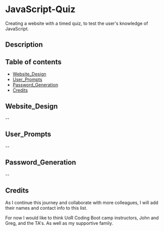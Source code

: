 # JavaScript-Quiz
Creating a website with a timed quiz, to test the user's knowledge of JavaScript.


## Description


## Table of contents

* [Website_Design](#Website_Design)
* [User_Prompts](#User_Prompts)
* [Password_Generation](#Password_Generation)
* [Credits](#Credits)

## Website_Design


--

## User_Prompts
--
## Password_Generation
--

## Credits
As I continue this journey and collaborate with more colleagues, I will add their names and contact info to this list.

For now I would like to think UoR Coding Boot camp instructors, John and Greg, and the TA's. As well as my supportive family.
